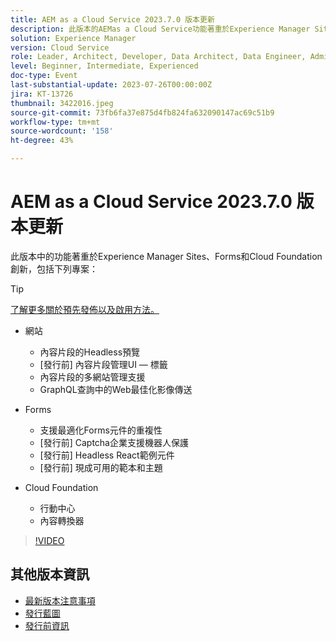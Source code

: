 ```yaml
---
title: AEM as a Cloud Service 2023.7.0 版本更新
description: 此版本的AEMas a Cloud Service功能著重於Experience Manager Sites、Forms和Cloud Foundation創新。
solution: Experience Manager
version: Cloud Service
role: Leader, Architect, Developer, Data Architect, Data Engineer, Admin, User
level: Beginner, Intermediate, Experienced
doc-type: Event
last-substantial-update: 2023-07-26T00:00:00Z
jira: KT-13726
thumbnail: 3422016.jpeg
source-git-commit: 73fb6fa37e875d4fb824fa632090147ac69c51b9
workflow-type: tm+mt
source-wordcount: '158'
ht-degree: 43%

---
```



# AEM as a Cloud Service 2023.7.0 版本更新

此版本中的功能著重於Experience Manager Sites、Forms和Cloud Foundation創新，包括下列專案：

>[!TIP]
>
>[了解更多關於預先發佈以及啟用方法。](https://experienceleague.adobe.com/docs/experience-manager-cloud-service/content/release-notes/prerelease.html?lang=zh-Hant)

* 網站
   * 內容片段的Headless預覽
   * [發行前] 內容片段管理UI — 標籤
   * 內容片段的多網站管理支援
   * GraphQL查詢中的Web最佳化影像傳送

* Forms
   * 支援最適化Forms元件的重複性
   * [發行前] Captcha企業支援機器人保護
   * [發行前] Headless React範例元件
   * [發行前] 現成可用的範本和主題

* Cloud Foundation
   * 行動中心
   * 內容轉換器

>[!VIDEO](https://video.tv.adobe.com/v/3422016/?learn=on)


<!-- Have questions about the release?  Discuss the release in [Experience League Communities](https://adobe.ly/444zA4U) -->

## 其他版本資訊

* [最新版本注意事項](https://experienceleague.adobe.com/docs/experience-manager-cloud-service/content/release-notes/home.html)
* [發行藍圖](https://experienceleague.adobe.com/docs/experience-manager-release-information/aem-release-updates/update-releases-roadmap.html?lang=zh-Hant)
* [發行前資訊](https://experienceleague.adobe.com/docs/experience-manager-cloud-service/content/release-notes/prerelease.html?lang=zh-Hant)